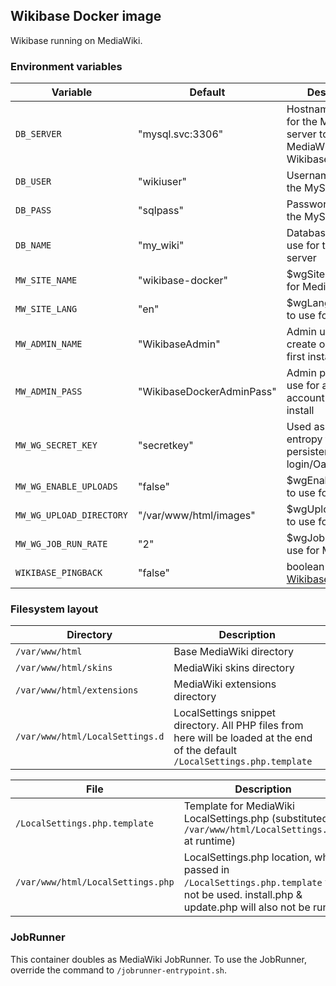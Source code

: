 ## Wikibase Docker image

Wikibase running on MediaWiki.

### Environment variables

| Variable | Default | Description |
| --- | --- | --- |
| `DB_SERVER` | "mysql.svc:3306" | Hostname and port for the MySQL server to use for MediaWiki & Wikibase |
| `DB_USER` | "wikiuser" | Username to use for the MySQL server |
| `DB_PASS` | "sqlpass" | Password to use for the MySQL server |
| `DB_NAME` | "my_wiki" | Database name to use for the MySQL server |
| `MW_SITE_NAME` | "wikibase-docker" | $wgSitename to use for MediaWiki |
| `MW_SITE_LANG` | "en" | $wgLanguageCode to use for MediaWiki |
| `MW_ADMIN_NAME` | "WikibaseAdmin" | Admin username to create on MediaWiki first install |
| `MW_ADMIN_PASS` | "WikibaseDockerAdminPass" | Admin password to use for admin account on first install |
| `MW_WG_SECRET_KEY` | "secretkey" | Used as source of entropy for persistent login/Oauth etc.. |
| `MW_WG_ENABLE_UPLOADS` | "false" | $wgEnableUploads to use for MediaWiki |
| `MW_WG_UPLOAD_DIRECTORY` | "/var/www/html/images" | $wgUploadDirectory to use for MediaWiki |
| `MW_WG_JOB_RUN_RATE` | "2" | $wgJobRunRate to use for MediaWiki |
| `WIKIBASE_PINGBACK` | "false" | boolean for [WikibasePingback](https://doc.wikimedia.org/Wikibase/master/php/md_docs_topics_pingback.html) |

### Filesystem layout

| Directory | Description |
| --- | --- |
| `/var/www/html` | Base MediaWiki directory |
| `/var/www/html/skins` | MediaWiki skins directory |
| `/var/www/html/extensions` | MediaWiki extensions directory |
| `/var/www/html/LocalSettings.d` | LocalSettings snippet directory. All PHP files from here will be loaded at the end of the default `/LocalSettings.php.template` |

| File | Description |
| --- | --- |
| `/LocalSettings.php.template` | Template for MediaWiki LocalSettings.php (substituted to `/var/www/html/LocalSettings.php` at runtime) |
| `/var/www/html/LocalSettings.php` | LocalSettings.php location, when passed in `/LocalSettings.php.template` will not be used. install.php & update.php will also not be run. |

### JobRunner

This container doubles as MediaWiki JobRunner. To use the JobRunner, override the command to `/jobrunner-entrypoint.sh`.
